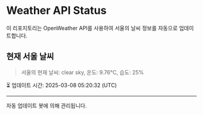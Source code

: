 
# Weather API Status

이 리포지토리는 OpenWeather API를 사용하여 서울의 날씨 정보를 자동으로 업데이트합니다.

## 현재 서울 날씨
> 서울의 현재 날씨: clear sky, 온도: 9.76°C, 습도: 25%

⏳ 업데이트 시간: 2025-03-08 05:20:32 (UTC)

---
자동 업데이트 봇에 의해 관리됩니다.
